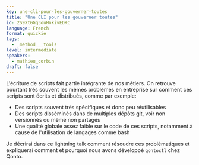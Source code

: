 ```yaml
---
key: une-cli-pour-les-gouverner-toutes
title: "Une CLI pour les gouverner toutes"
id: 2S9XtGGq3ouHnkivEDKC
language: French
format: quickie
tags:
  - _method___tools
level: intermediate
speakers:
  - mathieu_corbin
draft: false
---
```

L'écriture de scripts fait partie intégrante de nos métiers. On retrouve pourtant très souvent les mêmes problèmes en entreprise sur comment ces scripts sont écrits et distribués, comme par exemple:

- Des scripts souvent très spécifiques et donc peu réutilisables
- Des scripts disséminés dans de multiples dépôts git, voir non versionnés ou même non partagés
- Une qualité globale assez faible sur le code de ces scripts, notamment à cause de l'utilisation de langages comme bash

Je décrirai dans ce lightning talk comment résoudre ces problématiques et expliquerai comment et pourquoi nous avons développé `qontoctl` chez Qonto.
